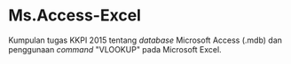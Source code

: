 # Ms.Access-Excel

Kumpulan tugas KKPI 2015 tentang _database_ Microsoft Access (.mdb) dan penggunaan _command_ "VLOOKUP" pada Microsoft Excel.
